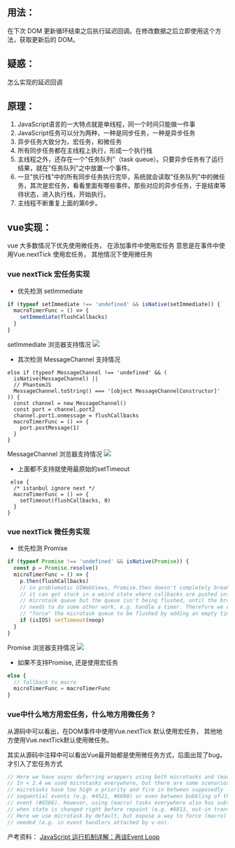 ## 用法：

在下次 DOM 更新循环结束之后执行延迟回调。在修改数据之后立即使用这个方法，获取更新后的 DOM。

## 疑惑：

怎么实现的延迟回调

## 原理：
1. JavaScript语言的一大特点就是单线程，同一个时间只能做一件事
2. JavaScript任务可以分为两种，一种是同步任务，一种是异步任务
3. 异步任务大致分为，宏任务，和微任务
4. 所有同步任务都在主线程上执行，形成一个执行栈
5. 主线程之外，还存在一个"任务队列"（task queue）。只要异步任务有了运行结果，就在"任务队列"之中放置一个事件。
6. 一旦"执行栈"中的所有同步任务执行完毕，系统就会读取"任务队列"中的微任务，其次是宏任务，看看里面有哪些事件。那些对应的异步任务，于是结束等待状态，进入执行栈，开始执行。
7. 主线程不断重复上面的第6步。


## vue实现：

vue 大多数情况下优先使用微任务， 在添加事件中使用宏任务
意思是在事件中使用Vue.nextTick 使用宏任务， 其他情况下使用微任务

### vue nextTick 宏任务实现
- 优先检测 setImmediate
```javascript
if (typeof setImmediate !== 'undefined' && isNative(setImmediate)) {
  macroTimerFunc = () => {
    setImmediate(flushCallbacks)
  }
}
```
setImmediate 浏览器支持情况
![](https://user-gold-cdn.xitu.io/2018/4/27/1630691254b3751e?w=1860&h=156&f=jpeg&s=50756)

- 其次检测 MessageChannel 支持情况
```javscript
else if (typeof MessageChannel !== 'undefined' && (
  isNative(MessageChannel) ||
  // PhantomJS
  MessageChannel.toString() === '[object MessageChannelConstructor]'
)) {
  const channel = new MessageChannel()
  const port = channel.port2
  channel.port1.onmessage = flushCallbacks
  macroTimerFunc = () => {
    port.postMessage(1)
  }
} 
```
MessageChannel 浏览器支持情况
![](https://user-gold-cdn.xitu.io/2018/4/27/163068fc93104a74?w=1852&h=212&f=jpeg&s=56958)
- 上面都不支持就使用最原始的setTimeout
```javcascript
 else {
  /* istanbul ignore next */
  macroTimerFunc = () => {
    setTimeout(flushCallbacks, 0)
  }
}
```

### vue nextTick 微任务实现
 - 优先检测 Promise
```javascript
if (typeof Promise !== 'undefined' && isNative(Promise)) {
  const p = Promise.resolve()
  microTimerFunc = () => {
    p.then(flushCallbacks)
    // in problematic UIWebViews, Promise.then doesn't completely break, but
    // it can get stuck in a weird state where callbacks are pushed into the
    // microtask queue but the queue isn't being flushed, until the browser
    // needs to do some other work, e.g. handle a timer. Therefore we can
    // "force" the microtask queue to be flushed by adding an empty timer.
    if (isIOS) setTimeout(noop)
  }
}
```
Promise 浏览器支持情况
![](https://user-gold-cdn.xitu.io/2018/4/27/16307acdb1f1a8bc?w=1894&h=938&f=jpeg&s=303181)
- 如果不支持Promise, 还是使用宏任务
```javascript
else {
  // fallback to macro
  microTimerFunc = macroTimerFunc
}
```

### vue中什么地方用宏任务，什么地方用微任务？
从源码中可以看出，在DOM事件中使用Vue.nextTick 默认使用宏任务， 其他地方使用Vue.nextTick默认使用微任务。

其实从源码中注释中可以看出Vue最开始都是使用微任务方式，后面出现了bug，才引入了宏任务方式
```javascript
// Here we have async deferring wrappers using both microtasks and (macro) tasks.
// In < 2.4 we used microtasks everywhere, but there are some scenarios where
// microtasks have too high a priority and fire in between supposedly
// sequential events (e.g. #4521, #6690) or even between bubbling of the same
// event (#6566). However, using (macro) tasks everywhere also has subtle problems
// when state is changed right before repaint (e.g. #6813, out-in transitions).
// Here we use microtask by default, but expose a way to force (macro) task when
// needed (e.g. in event handlers attached by v-on).
```

产考资料：
[JavaScript 运行机制详解：再谈Event Loop](http://www.ruanyifeng.com/blog/2014/10/event-loop.html)

